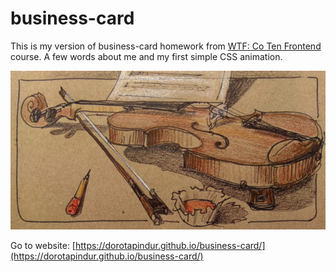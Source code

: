 # business-card

This is my version of business-card homework from [WTF: Co Ten Frontend](https://cotenfrontend.pl) course. A few words about me and my first simple CSS animation. 

![sketch](readme-sketch.jpg)

Go to website: [https://dorotapindur.github.io/business-card/](https://dorotapindur.github.io/business-card/)